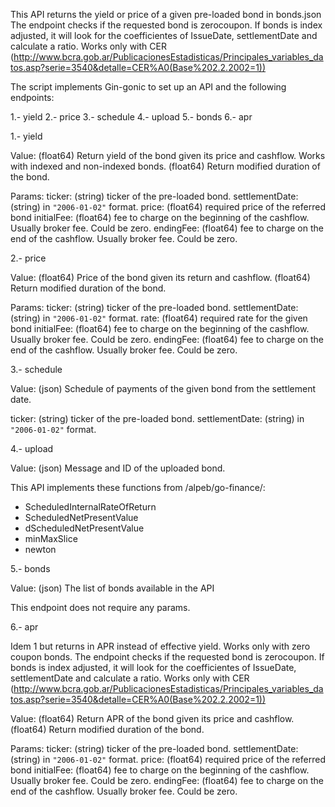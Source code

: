 This API returns the yield or price of a given pre-loaded bond in bonds.json
The endpoint checks if the requested bond is zerocoupon.
 If bonds is index adjusted, it will look for the coefficientes of IssueDate, settlementDate and calculate a ratio. Works only with CER (http://www.bcra.gob.ar/PublicacionesEstadisticas/Principales_variables_datos.asp?serie=3540&detalle=CER%A0(Base%202.2.2002=1))

The script implements Gin-gonic to set up an API and the following endpoints:

1.- yield
2.- price
3.- schedule
4.- upload
5.- bonds
6.- apr

1.- yield 

Value: (float64) Return yield of the bond given its price and cashflow. Works with indexed and non-indexed bonds.
      (float64) Return modified duration of the bond.

Params:
  ticker: (string) ticker of the pre-loaded bond.
  settlementDate: (string) in `"2006-01-02"` format. 
  price: (float64) required price of the referred bond
  initialFee: (float64) fee to charge on the beginning of the cashflow. Usually broker fee. Could be zero.
  endingFee: (float64) fee to charge on the end of the cashflow. Usually broker fee. Could be zero.
  
 2.- price
 
 Value: (float64) Price of the bond given its return and cashflow.
        (float64) Return modified duration of the bond.
 
 Params:
  ticker: (string) ticker of the pre-loaded bond.
  settlementDate: (string) in `"2006-01-02"` format. 
  rate: (float64) required rate for the given bond
  initialFee: (float64) fee to charge on the beginning of the cashflow. Usually broker fee. Could be zero.
  endingFee: (float64) fee to charge on the end of the cashflow. Usually broker fee. Could be zero.
  
 3.- schedule
 
 Value: (json) Schedule of payments of the given bond from the settlement date.
 
  ticker: (string) ticker of the pre-loaded bond.
  settlementDate: (string) in `"2006-01-02"` format.
 
4.- upload

Value: (json) Message and ID of the uploaded bond.

This API implements these functions from /alpeb/go-finance/:

- ScheduledInternalRateOfReturn
- ScheduledNetPresentValue
- dScheduledNetPresentValue
- minMaxSlice
- newton
 
 5.- bonds
 
 Value: (json) The list of bonds available in the API
 
 This endpoint does not require any params.

 6.- apr

 Idem 1 but returns in APR instead of effective yield. Works only with zero coupon bonds. The endpoint checks if the requested bond is zerocoupon.
 If bonds is index adjusted, it will look for the coefficientes of IssueDate, settlementDate and calculate a ratio. Works only with CER (http://www.bcra.gob.ar/PublicacionesEstadisticas/Principales_variables_datos.asp?serie=3540&detalle=CER%A0(Base%202.2.2002=1))

 Value: (float64) Return APR of the bond given its price and cashflow. 
      (float64) Return modified duration of the bond.

Params:
  ticker: (string) ticker of the pre-loaded bond.
  settlementDate: (string) in `"2006-01-02"` format. 
  price: (float64) required price of the referred bond
  initialFee: (float64) fee to charge on the beginning of the cashflow. Usually broker fee. Could be zero.
  endingFee: (float64) fee to charge on the end of the cashflow. Usually broker fee. Could be zero.
  
 
